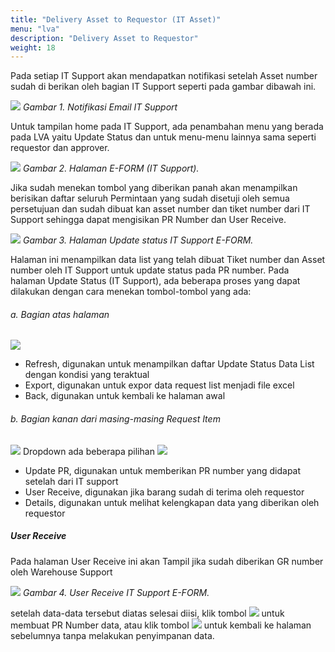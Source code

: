```yaml
---
title: "Delivery Asset to Requestor (IT Asset)"
menu: "lva"
description: "Delivery Asset to Requestor"
weight: 18
---
```


Pada setiap IT Support akan mendapatkan notifikasi setelah Asset number sudah di berikan oleh bagian IT Support seperti pada gambar dibawah ini. 

![](/images/LVA/it/email.png?height=auto&classes=border,shadow)
*Gambar 1. Notifikasi Email IT Support*

Untuk tampilan home pada IT Support, ada penambahan menu yang berada pada LVA yaitu Update Status dan untuk menu-menu lainnya sama seperti requestor dan approver.

![](/images/LVA/it/homee.png?height=auto&classes=border,shadow)
*Gambar 2. Halaman E-FORM (IT Support).*

Jika sudah menekan tombol yang diberikan panah akan menampilkan berisikan daftar seluruh Permintaan yang sudah disetuji oleh semua persetujuan dan sudah dibuat kan asset number dan tiket number dari IT Support sehingga dapat mengisikan PR Number dan User Receive.

![](/images/LVA/it/list.png?height=auto&classes=border,shadow)
*Gambar 3. Halaman Update status IT Support E-FORM.*

Halaman ini menampilkan data list yang telah dibuat Tiket number dan Asset number oleh IT Support untuk update status pada PR number. Pada halaman Update Status (IT Support), ada beberapa proses yang dapat dilakukan dengan cara menekan tombol-tombol yang ada: 

###### a. Bagian atas halaman

![](/images/LVA/it/refresh.png?height=auto&classes=border,shadow)

-	Refresh, digunakan untuk menampilkan daftar Update Status Data List dengan kondisi yang teraktual
-	Export, digunakan untuk expor data request list menjadi file excel
-	Back, digunakan untuk kembali ke halaman awal

###### b. Bagian kanan dari masing-masing Request Item

![](/images/LVA/it/dropdown.png?height=auto&classes=border,shadow)
Dropdown ada beberapa pilihan ![](/images/LVA/it/button.png?height=auto&classes=border,shadow)
 
-	Update PR, digunakan untuk memberikan PR number yang didapat setelah dari IT support
-	User Receive, digunakan jika barang sudah di terima oleh requestor
-	Details, digunakan untuk melihat kelengkapan data yang diberikan oleh requestor


##### User Receive

Pada halaman User Receive ini akan Tampil jika sudah diberikan GR number oleh Warehouse Support

![](/images/LVA/it/userreceive.png?height=auto&classes=border,shadow)
*Gambar 4. User Receive IT Support E-FORM.*

setelah data-data tersebut diatas selesai diisi, klik tombol ![](/images/LVA/it/update.png?height=auto&classes=border,shadow) untuk membuat PR Number data, atau klik tombol ![](/images/LVA/it/back.png?height=auto&classes=border,shadow) untuk kembali ke halaman sebelumnya tanpa melakukan penyimpanan data.